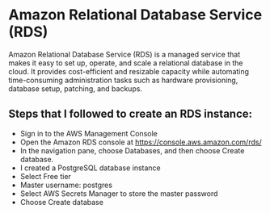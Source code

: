 # Amazon Relational Database Service (RDS)

Amazon Relational Database Service (RDS) is a managed service that makes it easy to set up, operate, and scale a relational database in the cloud. It provides cost-efficient and resizable capacity while automating time-consuming administration tasks such as hardware provisioning, database setup, patching, and backups.

## Steps that I followed to create an RDS instance:
- Sign in to the AWS Management Console
- Open the Amazon RDS console at https://console.aws.amazon.com/rds/
- In the navigation pane, choose Databases, and then choose Create database.
- I created a PostgreSQL database instance
- Select Free tier
- Master username: postgres
- Select AWS Secrets Manager to store the master password
- Choose Create database